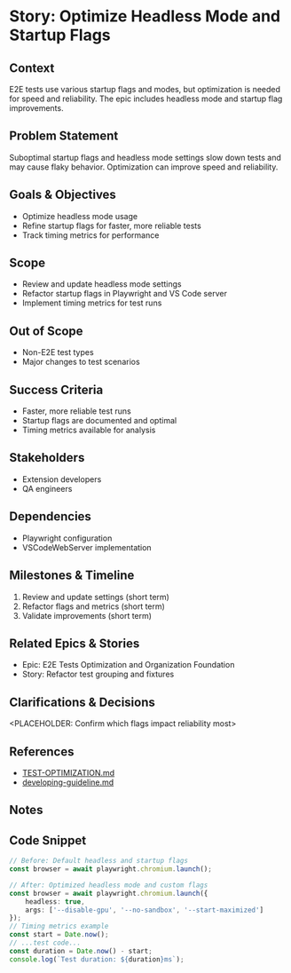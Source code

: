 # Story: Optimize Headless Mode and Startup Flags

## Context
E2E tests use various startup flags and modes, but optimization is needed for speed and reliability. The epic includes headless mode and startup flag improvements.

## Problem Statement
Suboptimal startup flags and headless mode settings slow down tests and may cause flaky behavior. Optimization can improve speed and reliability.

## Goals & Objectives
- Optimize headless mode usage
- Refine startup flags for faster, more reliable tests
- Track timing metrics for performance

## Scope
- Review and update headless mode settings
- Refactor startup flags in Playwright and VS Code server
- Implement timing metrics for test runs

## Out of Scope
- Non-E2E test types
- Major changes to test scenarios

## Success Criteria
- Faster, more reliable test runs
- Startup flags are documented and optimal
- Timing metrics available for analysis

## Stakeholders
- Extension developers
- QA engineers

## Dependencies
- Playwright configuration
- VSCodeWebServer implementation

## Milestones & Timeline
1. Review and update settings (short term)
2. Refactor flags and metrics (short term)
3. Validate improvements (short term)

## Related Epics & Stories
- Epic: E2E Tests Optimization and Organization Foundation
- Story: Refactor test grouping and fixtures

## Clarifications & Decisions
<PLACEHOLDER: Confirm which flags impact reliability most>

## References
- [TEST-OPTIMIZATION.md](../../../packages/vscode-extension/TEST-OPTIMIZATION.md)
- [developing-guideline.md](../../../developing-guideline.md)

## Notes

## Code Snippet
```ts
// Before: Default headless and startup flags
const browser = await playwright.chromium.launch();

// After: Optimized headless mode and custom flags
const browser = await playwright.chromium.launch({
	headless: true,
	args: ['--disable-gpu', '--no-sandbox', '--start-maximized']
});
// Timing metrics example
const start = Date.now();
// ...test code...
const duration = Date.now() - start;
console.log(`Test duration: ${duration}ms`);
```